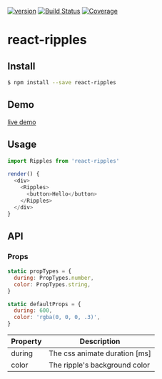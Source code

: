 [![version](https://img.shields.io/npm/v/react-ripples.svg?label=version)](https://www.npmjs.org/package/react-ripples) [![Build Status](https://img.shields.io/travis/rwu823/react-ripples.svg)](https://travis-ci.org/rwu823/react-ripples) [![Coverage](https://img.shields.io/coveralls/rwu823/react-ripples.svg)](https://coveralls.io/github/rwu823/react-ripples)
# react-ripples


## Install

```sh
$ npm install --save react-ripples
```



## Demo

[live demo](https://rwu823.github.io/react-ripples/demo)



## Usage

```javascript
import Ripples from 'react-ripples'
  
render() {
  <div>
    <Ripples>
      <button>Hello</button>
    </Ripples>
  </div>
}
```



## API

### Props

```javascript
static propTypes = {
  during: PropTypes.number,
  color: PropTypes.string,
}

static defaultProps = {
  during: 600,
  color: 'rgba(0, 0, 0, .3)',
}
```

| Property | Description                   |
| -------- | ----------------------------- |
| during   | The css animate duration [ms] |
| color    | The ripple's background color |

